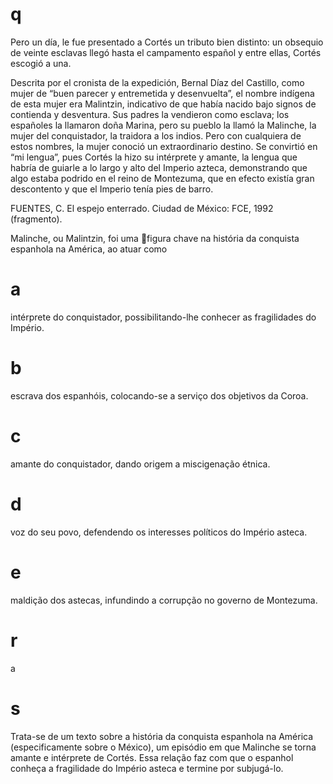 # q
Pero un día, le fue presentado a Cortés un tributo bien distinto: un obsequio de veinte esclavas llegó hasta el campamento español y entre ellas, Cortés escogió a una.

Descrita por el cronista de la expedición, Bernal Díaz del Castillo, como mujer de “buen parecer y entremetida y desenvuelta”, el nombre indígena de esta mujer era Malintzin, indicativo de que había nacido bajo signos de contienda y desventura. Sus padres la vendieron como esclava; los españoles la llamaron doña Marina, pero su pueblo la llamó la Malinche, la mujer del conquistador, la traidora a los indios. Pero con cualquiera de estos nombres, la mujer conoció un extraordinario destino. Se convirtió en “mi lengua”, pues Cortés la hizo su intérprete y amante, la lengua que habría de guiarle a lo largo y alto del Imperio azteca, demonstrando que algo estaba podrido en el reino de Montezuma, que en efecto existía gran descontento y que el Imperio tenía pies de barro.

FUENTES, C. El espejo enterrado. Ciudad de México: FCE, 1992 (fragmento).

Malinche, ou Malintzin, foi uma figura chave na história da conquista espanhola na América, ao atuar como

# a
intérprete do conquistador, possibilitando-lhe conhecer as fragilidades do Império.

# b
escrava dos espanhóis, colocando-se a serviço dos objetivos da Coroa.

# c
amante do conquistador, dando origem a miscigenação étnica.

# d
voz do seu povo, defendendo os interesses políticos do Império asteca.

# e
maldição dos astecas, infundindo a corrupção no governo de Montezuma.

# r
a

# s
Trata-se de um texto sobre a história da conquista espanhola na América (especificamente sobre o México), um episódio em que Malinche se torna amante e intérprete de Cortés. Essa relação faz com que o espanhol conheça a fragilidade do Império asteca e termine por subjugá-lo.
